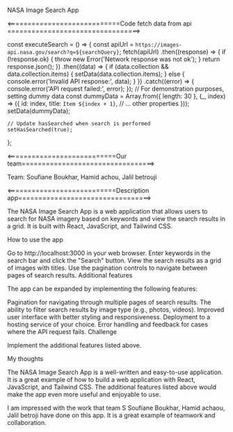 NASA Image Search App

 
 <============================Code fetch data from api =================================>

  const executeSearch = () => {
    const apiUrl = `https://images-api.nasa.gov/search?q=${searchQuery}`;
    fetch(apiUrl)
      .then((response) => {
        if (!response.ok) {
          throw new Error('Network response was not ok');
        }
        return response.json();
      })
      .then((data) => {
        if (data.collection && data.collection.items) {
          setData(data.collection.items);
        } else {
          console.error('Invalid API response:', data);
        }
      })
      .catch((error) => {
        console.error('API request failed:', error);
      });
    // For demonstration purposes, setting dummy data
    const dummyData = Array.from({ length: 30 }, (_, index) => ({
      id: index,
      title: `Item ${index + 1}`,
      // ... other properties
    }));
    setData(dummyData);

    // Update hasSearched when search is performed
    setHasSearched(true);
  };



 <===========================Our team=================================>


Team: Soufiane Boukhar, Hamid achou, Jalil betrouji



 <===========================Description app=================================>


The NASA Image Search App is a web application that allows users to search for NASA imagery based on keywords and view the search results in a grid. It is built with React, JavaScript, and Tailwind CSS.

How to use the app

Go to http://localhost:3000 in your web browser.
Enter keywords in the search bar and click the "Search" button.
View the search results as a grid of images with titles.
Use the pagination controls to navigate between pages of search results.
Additional features

The app can be expanded by implementing the following features:

Pagination for navigating through multiple pages of search results.
The ability to filter search results by image type (e.g., photos, videos).
Improved user interface with better styling and responsiveness.
Deployment to a hosting service of your choice.
Error handling and feedback for cases where the API request fails.
Challenge

Implement the additional features listed above.

My thoughts

The NASA Image Search App is a well-written and easy-to-use application. It is a great example of how to build a web application with React, JavaScript, and Tailwind CSS. The additional features listed above would make the app even more useful and enjoyable to use.

I am impressed with the work that team S Soufiane Boukhar, Hamid achaou, Jalil betroji have done on this app. It is a great example of teamwork and collaboration.